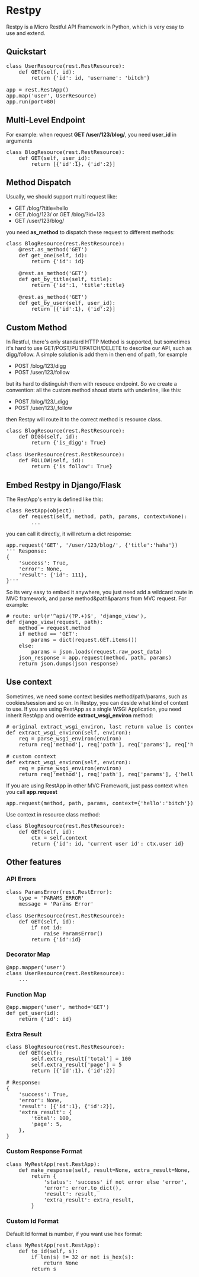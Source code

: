 # Restpy
Restpy is a Micro Restful API Framework in Python, which is very esay to use and extend.

## Quickstart
<pre>
class UserResource(rest.RestResource):
    def GET(self, id):
        return {'id': id, 'username': 'bitch'}
    
app = rest.RestApp()
app.map('user', UserResource)
app.run(port=80)
</pre>

## Multi-Level Endpoint
For example: when request **GET /user/123/blog/**, you need **user_id** in arguments
<pre>
class BlogResource(rest.RestResource):
    def GET(self, user_id):
        return [{'id':1}, {'id':2}]
</pre>

## Method Dispatch
Usually, we should support multi request like:
- GET /blog/?title=hello
- GET /blog/123/ or GET /blog/?id=123
- GET /user/123/blog/

you need **as_method** to dispatch these request to different methods:

<pre>
class BlogResource(rest.RestResource):
    @rest.as_method('GET')
    def get_one(self, id):
        return {'id': id}
    
    @rest.as_method('GET')
    def get_by_title(self, title):
        return {'id':1, 'title':title}
    
    @rest.as_method('GET')
    def get_by_user(self, user_id):
        return [{'id':1}, {'id':2}]
</pre>

## Custom Method
In Restful, there's only standard HTTP Method is supported, but sometimes it's hard to use GET/POST/PUT/PATCH/DELETE to describe our API, such as digg/follow. A simple solution is add them in then end of path, for example
- POST /blog/123/digg
- POST /user/123/follow

but its hard to distinguish them with resouce endpoint. So we create a convention: all the custom method shoud starts with underline, like this:
- POST /blog/123/_digg
- POST /user/123/_follow

then Restpy will route it to the correct method is resource class.

<pre>
class BlogResource(rest.RestResource):
    def DIGG(self, id):
        return {'is_digg': True}

class UserResource(rest.RestResource):
    def FOLLOW(self, id):
        return {'is_follow': True}
</pre>

## Embed Restpy in Django/Flask
The RestApp's entry is defined like this:

<pre>
class RestApp(object):
    def request(self, method, path, params, context=None):
        ...
</pre>

you can call it directly, it will return a dict response:

<pre>
app.request('GET', '/user/123/blog/', {'title':'haha'})
''' Response:
{
    'success': True,
    'error': None,
    'result': {'id': 111},
}'''
</pre>

So its very easy to embed it anywhere, you just need add a wildcard route in MVC framework, and parse method&path&params from MVC request. For example:

<pre>
# route: url(r'^api/(?P<path>.+)$', 'django_view'),
def django_view(request, path):
    method = request.method
    if method == 'GET':
        params = dict(request.GET.items())
    else:
        params = json.loads(request.raw_post_data)
    json_response = app.request(method, path, params)
    return json.dumps(json_response)
</pre>

## Use context
Sometimes, we need some context besides method/path/params, such as cookies/session and so on. In Restpy, you can deside what kind of context to use.
If you are using RestApp as a single WSGI Application, you need inherit RestApp and override **extract_wsgi_environ** method:

<pre>
# original extract_wsgi_environ, last return value is context
def extract_wsgi_environ(self, environ):
    req = parse_wsgi_environ(environ)
    return req['method'], req['path'], req['params'], req['headers']
    
# custom context 
def extract_wsgi_environ(self, environ):
    req = parse_wsgi_environ(environ)
    return req['method'], req['path'], req['params'], {'hello':'bitch'}
</pre>

If you are using RestApp in other MVC Framework, just pass context when you call **app.request**

<pre>
app.request(method, path, params, context={'hello':'bitch'})
</pre>

Use context in resource class method:

<pre>
class BlogResource(rest.RestResource):
    def GET(self, id):
        ctx = self.context
        return {'id': id, 'current_user_id': ctx.user_id}
</pre>
    
## Other features
### API Errors
<pre>
class ParamsError(rest.RestError):
    type = 'PARAMS_ERROR'
    message = 'Params Error'

class UserResource(rest.RestResource):
    def GET(self, id):
        if not id:
            raise ParamsError()
        return {'id':id}
</pre>

### Decorator Map
<pre>
@app.mapper('user')
class UserResource(rest.RestResource):
    ...
</pre>

### Function Map
<pre>
@app.mapper('user', method='GET')
def get_user(id):
    return {'id': id}
</pre>

### Extra Result
<pre>
class BlogResource(rest.RestResource):
    def GET(self):
        self.extra_result['total'] = 100
        self.extra_result['page'] = 5
        return [{'id':1}, {'id':2}]
        
# Response:
{
    'success': True,
    'error': None,
    'result': [{'id':1}, {'id':2}],
    'extra_result': {
        'total': 100,
        'page': 5,
    },
}
</pre>

### Custom Response Format
<pre>
class MyRestApp(rest.RestApp):
    def make_response(self, result=None, extra_result=None, error=None):
        return {
            'status': 'success' if not error else 'error',
            'error': error.to_dict(),
            'result': result,
            'extra_result': extra_result,
        }
</pre>

### Custom Id Format
Default Id format is number, if you want use hex format:
<pre>
class MyRestApp(rest.RestApp):
    def to_id(self, s):
        if len(s) != 32 or not is_hex(s):
            return None
        return s
</pre>






